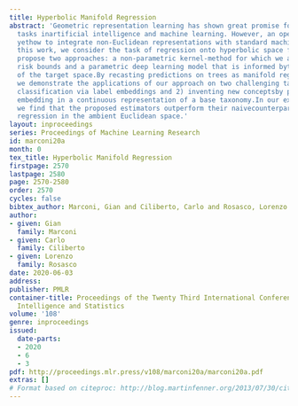 ```yaml
---
title: Hyperbolic Manifold Regression
abstract: 'Geometric representation learning has shown great promise for important
  tasks inartificial intelligence and machine learning. However, an open problem is
  yethow to integrate non-Euclidean representations with standard machine learningmethods.In
  this work, we consider the task of regression onto hyperbolic space for whichwe
  propose two approaches: a non-parametric kernel-method for which we also proveexcess
  risk bounds and a parametric deep learning model that is informed bythe geodesics
  of the target space.By recasting predictions on trees as manifold regression problems
  we demonstrate the applications of our approach on two challenging tasks: 1)hierarchical
  classification via label embeddings and 2) inventing new conceptsby predicting their
  embedding in a continuous representation of a base taxonomy.In our experiments,
  we find that the proposed estimators outperform their naivecounterparts that perform
  regression in the ambient Euclidean space.'
layout: inproceedings
series: Proceedings of Machine Learning Research
id: marconi20a
month: 0
tex_title: Hyperbolic Manifold Regression
firstpage: 2570
lastpage: 2580
page: 2570-2580
order: 2570
cycles: false
bibtex_author: Marconi, Gian and Ciliberto, Carlo and Rosasco, Lorenzo
author:
- given: Gian
  family: Marconi
- given: Carlo
  family: Ciliberto
- given: Lorenzo
  family: Rosasco
date: 2020-06-03
address: 
publisher: PMLR
container-title: Proceedings of the Twenty Third International Conference on Artificial
  Intelligence and Statistics
volume: '108'
genre: inproceedings
issued:
  date-parts:
  - 2020
  - 6
  - 3
pdf: http://proceedings.mlr.press/v108/marconi20a/marconi20a.pdf
extras: []
# Format based on citeproc: http://blog.martinfenner.org/2013/07/30/citeproc-yaml-for-bibliographies/
---
```

